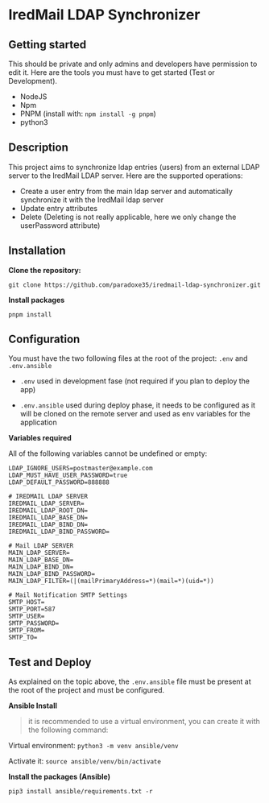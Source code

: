 # IredMail LDAP Synchronizer

## Getting started

This should be private and only admins and developers have permission to edit it.
Here are the tools you must have to get started (Test or Development).

- NodeJS
- Npm
- PNPM (install with: `npm install -g pnpm`)
- python3

## Description

This project aims to synchronize ldap entries (users) from an external LDAP server to the IredMail LDAP server.
Here are the supported operations:

- Create a user entry from the main ldap server and automatically synchronize it with the IredMail ldap server
- Update entry attributes
- Delete (Deleting is not really applicable, here we only change the userPassword attribute)

## Installation

**Clone the repository:**

```
git clone https://github.com/paradoxe35/iredmail-ldap-synchronizer.git
```

**Install packages**

`pnpm install`

## Configuration

You must have the two following files at the root of the project: `.env` and `.env.ansible`

- `.env` used in development fase (not required if you plan to deploy the app)

- `.env.ansible` used during deploy phase, it needs to be configured as it will be cloned on the remote server and used as env variables for the application

**Variables required**

All of the following variables cannot be undefined or empty:

```
LDAP_IGNORE_USERS=postmaster@example.com
LDAP_MUST_HAVE_USER_PASSWORD=true
LDAP_DEFAULT_PASSWORD=888888

# IREDMAIL LDAP SERVER
IREDMAIL_LDAP_SERVER=
IREDMAIL_LDAP_ROOT_DN=
IREDMAIL_LDAP_BASE_DN=
IREDMAIL_LDAP_BIND_DN=
IREDMAIL_LDAP_BIND_PASSWORD=

# Mail LDAP SERVER
MAIN_LDAP_SERVER=
MAIN_LDAP_BASE_DN=
MAIN_LDAP_BIND_DN=
MAIN_LDAP_BIND_PASSWORD=
MAIN_LDAP_FILTER=(|(mailPrimaryAddress=*)(mail=*)(uid=*))

# Mail Notification SMTP Settings
SMTP_HOST=
SMTP_PORT=587
SMTP_USER=
SMTP_PASSWORD=
SMTP_FROM=
SMTP_TO=
```

## Test and Deploy

As explained on the topic above, the `.env.ansible` file must be present at the root of the project and must be configured.

**Ansible Install**

> it is recommended to use a virtual environment, you can create it with the following command:

Virtual environment: `python3 -m venv ansible/venv`

Activate it: `source ansible/venv/bin/activate`

**Install the packages (Ansible)**

`pip3 install ansible/requirements.txt -r`
